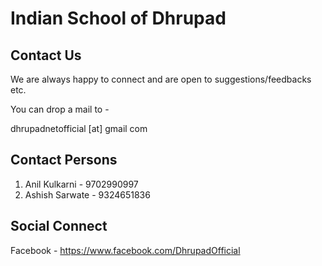# Indian School of Dhrupad

## Contact Us

We are always happy to connect and are open to suggestions/feedbacks etc.

You can drop a mail to - 

dhrupadnetofficial [at] gmail com

## Contact Persons

1. Anil Kulkarni - 9702990997
2. Ashish Sarwate - 9324651836

## Social Connect

Facebook - https://www.facebook.com/DhrupadOfficial
